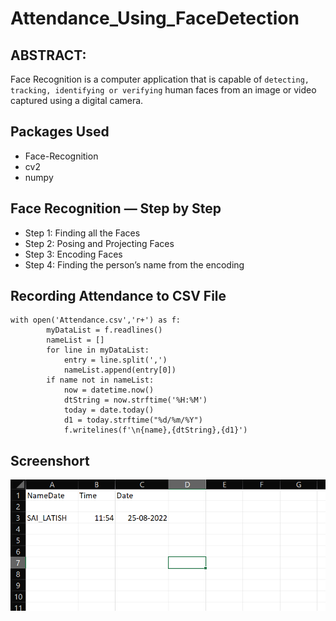 # Attendance_Using_FaceDetection

## ABSTRACT:

Face Recognition is a computer application that is capable of `detecting, tracking, identifying or verifying` human faces from an image or video captured using a digital camera.
## Packages Used

- Face-Recognition
- cv2
- numpy
## Face Recognition — Step by Step
- Step 1: Finding all the Faces
- Step 2: Posing and Projecting Faces
- Step 3: Encoding Faces
- Step 4: Finding the person’s name from the encoding
## Recording Attendance to CSV File
```
with open('Attendance.csv','r+') as f:
        myDataList = f.readlines()
        nameList = []
        for line in myDataList:
            entry = line.split(',')
            nameList.append(entry[0])
        if name not in nameList:
            now = datetime.now()
            dtString = now.strftime('%H:%M')
            today = date.today()
            d1 = today.strftime("%d/%m/%Y")
            f.writelines(f'\n{name},{dtString},{d1}')
```
## Screenshort
<picture>
  <img src="Screenshot (29).png">
</picture>
